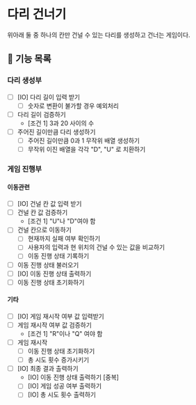 다리 건너기
===
위아래 둘 중 하나의 칸만 건널 수 있는 다리를 생성하고 건너는 게임이다.

## 🚀 기능 목록

### 다리 생성부
- [ ] [IO] 다리 길이 입력 받기
  - [ ] 숫자로 변환이 불가할 경우 예외처리
- [ ] 다리 길이 검증하기
  - [조건 1] 3과 20 사이의 수
- [ ] 주어진 길이만큼 다리 생성하기
  - [ ] 주어진 길이만큼 0과 1 무작위 배열 생성하기
  - [ ] 무작위 이진 배열을 각각 "D", "U" 로 치환하기

### 게임 진행부
#### 이동관련
- [ ] [IO] 건널 칸 값 입력 받기
- [ ] 건널 칸 값 검증하기
  - [조건 1] "U"나 "D"여야 함
- [ ] 건널 칸으로 이동하기
  - [ ] 현재까지 실패 여부 확인하기
  - [ ] 사용자의 입력과 현 위치의 건널 수 있는 값을 비교하기
  - [ ] 이동 진행 상태 기록하기
- [ ] 이동 진행 상태 불러오기
- [ ] [IO] 이동 진행 상태 출력하기
- [ ] 이동 진행 상태 초기화하기
#### 기타
- [ ] [IO] 게임 재시작 여부 값 입력받기
- [ ] 게임 재시작 여부 값 검증하기
  - [조건 1] "R"이나 "Q" 여야 함
- [ ] 게임 재시작
  - [ ] 이동 진행 상태 초기화하기
  - [ ] 총 시도 횟수 증가시키기
- [ ] [IO] 최종 결과 출력하기
  - [IO] 이동 진행 상태 출력하기 [중복]
  - [ ] [IO] 게임 성공 여부 출력하기
  - [ ] [IO] 총 시도 횟수 출력하기